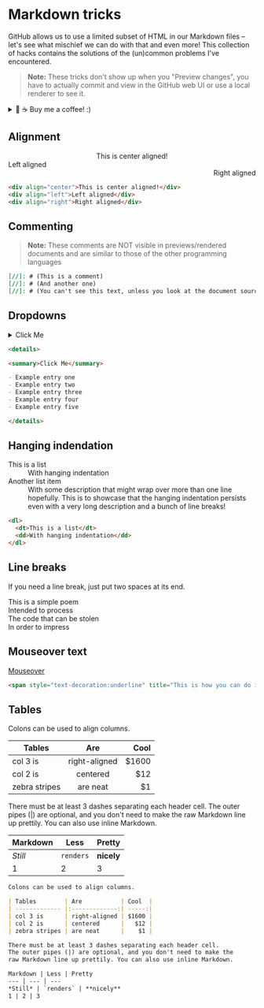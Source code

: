[//]: # (Copyright 2018 Alice Charlotte Liddell)

[//]: # (Licensed under the Apache License, Version 2.0, henceforth the "License";)

[//]: # (you may not use this file except in compliance with the License.)
[//]: # (You may obtain a copy of the License at)

[//]: # (http://www.apache.org/licenses/LICENSE-2.0)

[//]: # (Unless required by applicable law or agreed to in writing, software)
[//]: # (distributed under the License is distributed on an "AS IS" BASIS,)
[//]: # (WITHOUT WARRANTIES OR CONDITIONS OF ANY KIND, either express or implied.)
[//]: # (See the License for the specific language governing permissions and)
[//]: # (limitations under the License.)

# Markdown tricks

GitHub allows us to use a limited subset of HTML in our Markdown files – let's see what mischief we can do with that and even more!
This collection of hacks contains the solutions of the (un)common problems I've encountered.

> **Note:** These tricks don't show up when you "Preview changes", you have to actually commit and view in the GitHub web UI or use a local renderer to see it.

<details>
<summary>💃 ☕️ Buy me a coffee! :)</summary>

[![stellartip](https://stellartip.me/static/images/stellartip-button.png)](https://stellartip.me/github/elsieholmes)

BCH 1ACf3hqkL2mqgU8cHEDyDSJ3aeyrbDaDJj

BTC 1D9jbrFcnszjALRFzMyMMHRgKrW3C7Rd16

ETH 0x1892089efaadf2b249ad2683fb1cd90f53a272fc

PIVX DL4u7QbFmu2X4ARqmBGXKh6fWS8cRKddCj

</details>

## Alignment

<div align="center">This is center aligned!</div>
<div align="left">Left aligned</div>
<div align="right">Right aligned</div>

```HTML
<div align="center">This is center aligned!</div>
<div align="left">Left aligned</div>
<div align="right">Right aligned</div>
```

## Commenting

> **Note:** These comments are NOT visible in previews/rendered documents and are similar to those of the other programming languages

[//]: # (This is a comment)
[//]: # (And another one)
[//]: # (You can't see this text, unless you look at the document source)

```Markdown
[//]: # (This is a comment)
[//]: # (And another one)
[//]: # (You can't see this text, unless you look at the document source)
```

## Dropdowns

<details>

<summary>Click Me</summary>

- Example entry one
- Example entry two
- Example entry three
- Example entry four
- Example entry five

</details>

```Markdown
<details>

<summary>Click Me</summary>

- Example entry one
- Example entry two
- Example entry three
- Example entry four
- Example entry five

</details>
```

## Hanging indendation

<dl>
  <dt>This is a list</dt>
  <dd>With hanging indentation</dd>

  <dt>Another list item</dt>
  <dd>With some description that might wrap over more than one line hopefully. This is to showcase that the hanging indentation persists even with a very long description and a bunch of line breaks!</dd>
</dl>

```HTML
<dl>
  <dt>This is a list</dt>
  <dd>With hanging indentation</dd>
</dl>
```

## Line breaks

If you need a line break, just put two spaces at its end.

This is a simple poem  
Intended to process  
The code that can be stolen  
In order to impress

## Mouseover text

<span style="text-decoration:underline" title="This is how you can do it">Mouseover</span>

```HTML
<span style="text-decoration:underline" title="This is how you can do it">Mouseover</span>
```

## Tables

Colons can be used to align columns.

| Tables        | Are           | Cool  |
| ------------- |:-------------:| -----:|
| col 3 is      | right-aligned | $1600 |
| col 2 is      | centered      |   $12 |
| zebra stripes | are neat      |    $1 |

There must be at least 3 dashes separating each header cell.
The outer pipes (|) are optional, and you don't need to make the 
raw Markdown line up prettily. You can also use inline Markdown.

Markdown | Less | Pretty
--- | --- | ---
*Still* | `renders` | **nicely**
1 | 2 | 3

```Markdown
Colons can be used to align columns.

| Tables        | Are           | Cool  |
| ------------- |:-------------:| -----:|
| col 3 is      | right-aligned | $1600 |
| col 2 is      | centered      |   $12 |
| zebra stripes | are neat      |    $1 |

There must be at least 3 dashes separating each header cell.
The outer pipes (|) are optional, and you don't need to make the 
raw Markdown line up prettily. You can also use inline Markdown.

Markdown | Less | Pretty
--- | --- | ---
*Still* | `renders` | **nicely**
1 | 2 | 3

```

